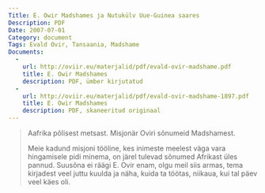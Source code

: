 ```yaml
---
Title: E. Owir Madshames ja Nutukülv Uue-Guinea saares
Description: PDF
Date: 2007-07-01
Category: document
Tags: Evald Ovir, Tansaania, Madshame
Documents:
  -
    url: http://oviir.eu/materjalid/pdf/evald-ovir-madshame.pdf
    title: E. Owir Madshames
    description: PDF, ümber kirjutatud
  -
    url: http://oviir.eu/materjalid/pdf/evald-ovir-madshame-1897.pdf
    title: E. Owir Madshames
    description: PDF, skaneeritud originaal
---
```


<blockquote>

<p>Aafrika põlisest metsast. Misjonär Oviri sõnumeid Madshamest.</p>
<p>
Meie kadund misjoni tööline, kes inimeste meelest väga vara hingamisele pidi minema, on järel tulevad sõnumed Afrikast üles pannud.
Suusõna ei räägi E. Ovir enam, olgu meil siis armas, tema kirjadest veel juttu kuulda ja näha, kuida ta töötas, niikaua, kui tal päev veel käes oli.
</p>
</blockquote>
